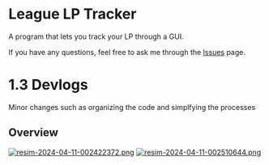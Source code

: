 # League LP Tracker
A program that lets you track your LP through a GUI.

If you have any questions, feel free to ask me through the [Issues](https://github.com/Zgn75/League-LP-Tracker/issues) page.

# 1.3 Devlogs

Minor changes such as organizing the code and simplfying the processes

## Overview

[![resim-2024-04-11-002422372.png](https://i.postimg.cc/L8bDD4P2/resim-2024-04-11-002422372.png)](https://postimg.cc/w1DDTpFG) [![resim-2024-04-11-002510644.png](https://i.postimg.cc/tTtFK9s1/resim-2024-04-11-002510644.png)](https://postimg.cc/34Nyp5C7)